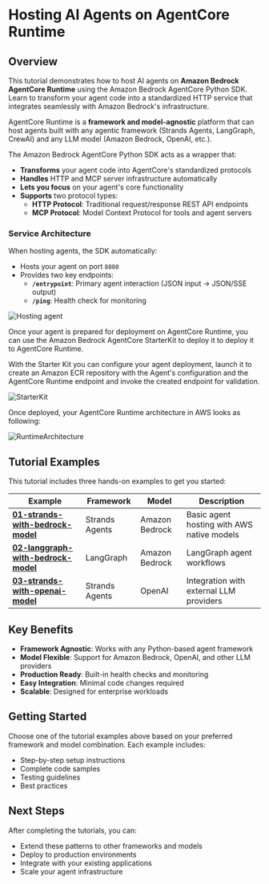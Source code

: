 # Hosting AI Agents on AgentCore Runtime

## Overview

This tutorial demonstrates how to host AI agents on **Amazon Bedrock AgentCore Runtime** using the Amazon Bedrock AgentCore Python SDK. Learn to transform your agent code into a standardized HTTP service that integrates seamlessly with Amazon Bedrock's infrastructure.

AgentCore Runtime is a **framework and model-agnostic** platform that can host agents built with any agentic framework (Strands Agents, LangGraph, CrewAI) and any LLM model (Amazon Bedrock, OpenAI, etc.).

The Amazon Bedrock AgentCore Python SDK acts as a wrapper that:

- **Transforms** your agent code into AgentCore's standardized protocols
- **Handles** HTTP and MCP server infrastructure automatically  
- **Lets you focus** on your agent's core functionality
- **Supports** two protocol types:
  - **HTTP Protocol**: Traditional request/response REST API endpoints
  - **MCP Protocol**: Model Context Protocol for tools and agent servers

### Service Architecture

When hosting agents, the SDK automatically:
- Hosts your agent on port `8080`
- Provides two key endpoints:
  - **`/entrypoint`**: Primary agent interaction (JSON input → JSON/SSE output)
  - **`/ping`**: Health check for monitoring

![Hosting agent](images/hosting_agent_python_sdk.png)

Once your agent is prepared for deployment on AgentCore Runtime, you can use the Amazon Bedrock AgentCore StarterKit to deploy it to deploy it to AgentCore Runtime.

With the Starter Kit you can configure your agent deployment, launch it to create an Amazon ECR repository with the Agent's configuration and the AgentCore Runtime endpoint and invoke the created endpoint for validation.

![StarterKit](../images/runtime_overview.png)

Once deployed, your AgentCore Runtime architecture in AWS looks as following:

![RuntimeArchitecture](../images/runtime_architecture.png)


## Tutorial Examples

This tutorial includes three hands-on examples to get you started:

| Example | Framework | Model | Description                                |
|---------|-----------|-------|--------------------------------------------|
| **[01-strands-with-bedrock-model](01-strands-with-bedrock-model)** | Strands Agents | Amazon Bedrock | Basic agent hosting with AWS native models |
| **[02-langgraph-with-bedrock-model](02-langgraph-with-bedrock-model)** | LangGraph | Amazon Bedrock | LangGraph agent workflows                  |
| **[03-strands-with-openai-model](03-strands-with-openai-model)** | Strands Agents | OpenAI | Integration with external LLM providers    |

## Key Benefits

- **Framework Agnostic**: Works with any Python-based agent framework
- **Model Flexible**: Support for Amazon Bedrock, OpenAI, and other LLM providers  
- **Production Ready**: Built-in health checks and monitoring
- **Easy Integration**: Minimal code changes required
- **Scalable**: Designed for enterprise workloads

## Getting Started

Choose one of the tutorial examples above based on your preferred framework and model combination. Each example includes:
- Step-by-step setup instructions
- Complete code samples
- Testing guidelines
- Best practices

## Next Steps

After completing the tutorials, you can:
- Extend these patterns to other frameworks and models
- Deploy to production environments
- Integrate with your existing applications
- Scale your agent infrastructure
